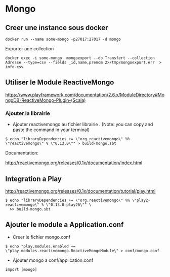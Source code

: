 #  Mongo


## Creer une instance sous docker

```
docker run --name some-mongo -p27017:27017 -d mongo 
```

Exporter une collection

```
docker exec -i some-mongo  mongoexport --db Transfert --collection Adresse --type=csv --fields _id,name,prenom 2>/tmp/mongoexport.err  > info.csv
```

## Utiliser le Module ReactiveMongo

https://www.playframework.com/documentation/2.6.x/ModuleDirectory#MongoDB-ReactiveMongo-Plugin-(Scala)

### Ajouter la librairie

* Ajouter reactivemongo au fichier librairie . (Note: you can copy and paste the command in your terminal)

```shell
$ echo "libraryDependencies += \"org.reactivemongo\" %% \"reactivemongo\" % \"0.13.0\"" > build-mongo.sbt
```

Documentation:

http://reactivemongo.org/releases/0.1x/documentation/index.html

## Integration a Play

http://reactivemongo.org/releases/0.1x/documentation/tutorial/play.html

```shell
$ echo "libraryDependencies += \"org.reactivemongo\" %% \"play2-reactivemongo\" % \"0.13.0-play26\"" \
  >> build-mongo.sbt
```

## Ajouter le module a Application.conf

* Creer le fichier mongo.conf 

```shell
$ echo "play.modules.enabled += \"play.modules.reactivemongo.ReactiveMongoModule\" > conf/mongo.conf
```

* Ajouter mongo a conf/application.conf

```
import [mongo]
```

